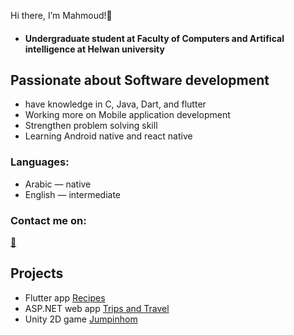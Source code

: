   Hi there, I’m Mahmoud!👋
  - #### **Undergraduate student at Faculty of Computers and Artifical intelligence at Helwan university**
  ## Passionate about Software development
  - have knowledge in C, Java, Dart, and flutter
  - Working more on Mobile application development
  - Strengthen problem solving skill
  - Learning Android native and react native
  
### Languages:
-  Arabic — native
-  English — intermediate

### Contact me on:
  [:email:](mahmoudsamirms01@gmail.com)


##  Projects
- Flutter app [Recipes](https://github.com/MahmodSamir/Recipes)
- ASP.NET web app [Trips and Travel](https://github.com/MahmodSamir/Trips-and-Travel)
- Unity 2D game [Jumpinhom](https://github.com/MahmodSamir/Jumpinhom)

<!---
MahmodSamir/MahmodSamir is a ✨ special ✨ repository because its `README.md` (this file) appears on your GitHub profile.
You can click the Preview link to take a look at your changes.
--->
